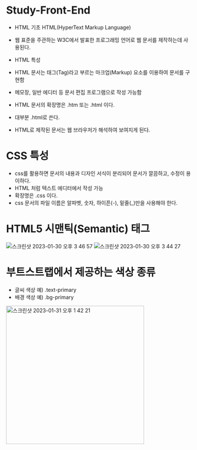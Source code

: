 # Study-Front-End


- HTML 기초 HTML(HyperText Markup Language)
- 웹 표준을 주관하는 W3C에서 발표한 프로그래밍 언어로 웹 문서를 제작하는데 사용된다.

- HTML 특성
- HTML 문서는 태그(Tag)라고 부르는 마크업(Markup) 요소를 이용하여 문서를 구현함
- 메모장, 일반 에디터 등 문서 편집 프로그램으로 작성 가능함
- HTML 문서의 확장명은 .htm 또는 .html 이다.
- 대부분 .html로 쓴다.
- HTML로 제작된 문서는 웹 브라우저가 해석하여 보여지게 된다.





# CSS 특성
- css를 활용하면 문서의 내용과 디자인 서식이 분리되어 문서가 깔끔하고, 수정이 용이하다.
- HTML 처럼 텍스트 에디터에서 작성 가능
- 확장명은 .css 이다.
- css 문서의 파일 이름은 알파벳, 숫자, 하이픈(-), 밑줄(_)만을 사용해야 한다.







# HTML5 시맨틱(Semantic) 태그
![스크린샷 2023-01-30 오후 3 46 57](https://user-images.githubusercontent.com/116433637/215406892-73a0a036-1789-4d55-aa18-13c727b6fa91.png)
![스크린샷 2023-01-30 오후 3 44 27](https://user-images.githubusercontent.com/116433637/215406909-34fb5212-0a5c-4fbb-a0eb-06482fb38c9e.png)

 



# 부트스트랩에서 제공하는 색상 종류
- 글씨 색상 예) .text-primary
- 배경 색상 예) .bg-primary

<img width="375" alt="스크린샷 2023-01-31 오후 1 42 21" src="https://user-images.githubusercontent.com/116433637/215667234-1893404c-f62e-4bb3-a3ce-1b035cbd0445.png">

